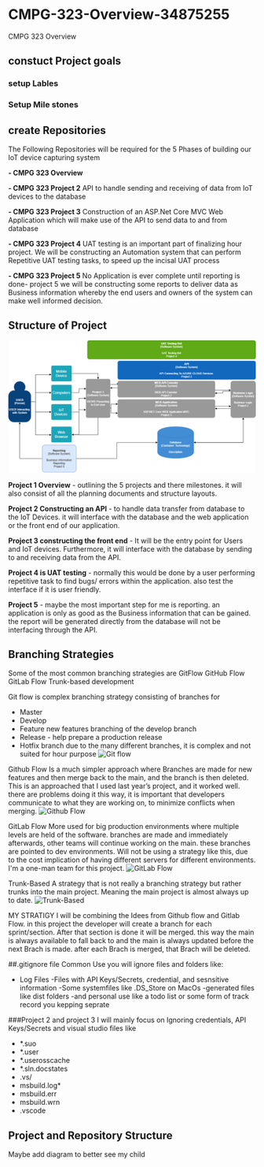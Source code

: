 # CMPG-323-Overview-34875255
CMPG 323 Overview

## constuct Project goals

### setup Lables


### Setup Mile stones

## create Repositories
The Following Repositories will be required for the 5 Phases of building our IoT device capturing system

**- CMPG 323 Overview**

**- CMPG 323 Project 2** API to handle sending and receiving of data from IoT devices to the database

**- CMPG 323 Project 3** Construction of an ASP.Net Core MVC Web Application which will make use of the API to send data to and   from database

**- CMPG 323 Project 4** UAT testing is an important part of finalizing hour project. We will be constructing an Automation system that can perform Repetitive UAT testing tasks, to speed up the incisal UAT process
  
**- CMPG 323 Project 5** No Application is ever complete until reporting is done- project 5 we will be constructing some reports to deliver data as Business information whereby the end users and owners of the system can make well informed decision.

## Structure of Project 
![What is this](ProjectDiagrams.png)

**Project 1 Overview** - outlining the 5 projects and there milestones. it will also consist of all the planning documents and structure layouts.

**Project 2 Constructing an API** - to handle data transfer from database to the IoT Devices. it will interface with the database and the web application or the front end of our application.

**Project 3 constructing the front end** - It will be the entry point for Users and IoT devices. Furthermore, it will interface with the database by sending to and receiving data from the API.

**Project 4 is UAT testing** - normally this would be done by a user performing repetitive task to find bugs/ errors within the application. also test the interface if it is user friendly.

**Project 5** - maybe the most important step for me is reporting. an application is only as good as the Business information that can be gained. the report will be generated directly from the database will not be interfacing through the API.


## Branching Strategies
Some of the most common branching strategies are
GitFlow
GitHub Flow
GitLab Flow
Trunk-based development

Git flow is complex branching strategy consisting of branches for
- Master
- Develop
- Feature new features branching of the develop branch
- Release - help prepare a production release
- Hotfix branch
due to the many different branches, it is  complex and not suited for hour purpose
![Git flow](https://www.flagship.io/wp-content/uploads/gitflow-branching-strategy.png)

Github Flow 
Is a much simpler approach where Branches are made for new features and then merge back to the main, and the branch is then deleted.
This is an approached that I used last year’s project, and it worked well. there are problems doing it this way, it is important that developers communicate to what they are working on, to minimize conflicts when merging.
![Github Flow](https://www.flagship.io/wp-content/uploads/github-flow-branching-model.jpeg)

GitLab Flow
More used for big production environments where multiple levels are held of the software. branches are made and immediately afterwards, other teams will continue working on the main. these branches are pointed to dev environments.
Will not be using a strategy like this, due to the cost implication of having different servers for different environments. I'm a one-man team for this project.
![GitLab Flow](https://www.flagship.io/wp-content/uploads/gitlab_flow_environment_branches.png)

Trunk-Based 
A strategy that is not really a branching strategy but rather trunks into the main project. Meaning the main project is almost always up to date.
![Trunk-Based](https://www.flagship.io/wp-content/uploads/trunk-based-development-branching-strategy.png)

MY STRATIGY
I will be combining the Idees from Github flow and Gitlab Flow. in this project the developer will create a branch for each sprint/section. After that section is done it will be merged. this way the main is always available to fall back to and the main is always updated before the next Brach is made. after each Brach is merged, that Brach will be deleted.

##.gitignore file
Common Use you will ignore files and folders like:

 - Log Files
 -Files with API Keys/Secrets, credential, and sesnsitive information
 -Some systemfiles like .DS_Store on MacOs
 -generated files like dist folders
 -and personal use like a todo list or some form of track record you kepping seprate
 
###Project 2 and project 3
I will mainly focus on Ignoring credentials, API Keys/Secrets and visual studio files like
* *.suo
* *.user
* *.userosscache
* *.sln.docstates
* .vs/
* msbuild.log*
* msbuild.err
* msbuild.wrn
* .vscode

## Project and Repository Structure
Maybe add diagram to better see my child


